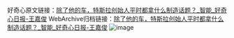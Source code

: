 好奇心原文链接：[除了他的车，特斯拉创始人平时都拿什么制造话题？_智能_好奇心日报-王嘉俊](https://www.qdaily.com/articles/5315.html)
WebArchive归档链接：[除了他的车，特斯拉创始人平时都拿什么制造话题？_智能_好奇心日报-王嘉俊](http://web.archive.org/web/20190623164500/https://www.qdaily.com/articles/5315.html)
![image](http://ww3.sinaimg.cn/large/007d5XDply1g3wh0zdbw1j30u04t6e81)